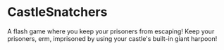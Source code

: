 CastleSnatchers
===============

A flash game where you keep your prisoners from escaping! Keep your prisoners, erm, imprisoned by using your castle's built-in giant harpoon!
